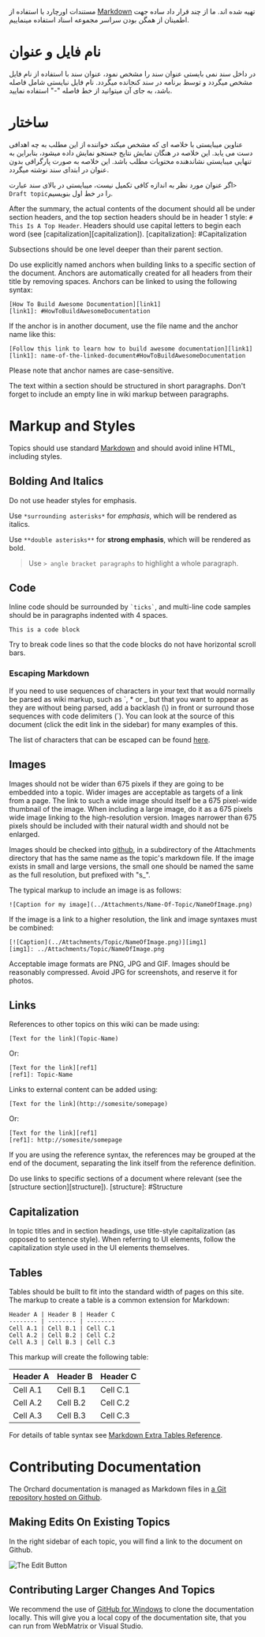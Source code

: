 مستندات اورچارد با استفاده از [Markdown](http://daringfireball.net/projects/markdown/) تهیه شده اند.
ما از چند قرار داد ساده جهت اطمینان از همگن بودن سراسر مجموعه اسناد استفاده مینماییم.

# نام فایل و عنوان

در داخل سند نمی بایستی عنوان سند را مشخص نمود، عنوان سند با استفاده از نام فایل مشخص میگردد و توسط برنامه در سند کنجانده میگردد.
نام فایل نبایستی شامل فاصله باشد، به جای آن میتوانید از خط فاصله "-" استفاده نمایید.


# ساختار

عناوین میبایستی با خلاصه ای که مشخص میکند خواننده از این مطلب به چه اهدافی دست می یابد.
این خلاصه در هنگان نمایش نتایج جستجو نمایش داده میشود، بنابراین به تنهایی میبایستی نشاندهنده محتویات مطلب باشد.
این خلاصه به صورت پارگرافی بدون عنوان در ابتدای سند نوشته میگردد.

اگر عنوان مورد نظر به اندازه کافی تکمیل نیست، میبایستی در بالای سند عبارت`> Draft topic`را در خط اول بنویسیم.

After the summary, the actual contents of the document should all be under section headers,
and the top section headers should be in header 1 style: `# This Is A Top Header`.
Headers should use capital letters to begin each word (see [capitalization][capitalization]).
[capitalization]: #Capitalization

Subsections should be one level deeper than their parent section.

Do use explicitly named anchors when building links to a specific section of the document.
Anchors are automatically created for all headers from their title by removing spaces.
Anchors can be linked to using the following syntax:

    [How To Build Awesome Documentation][link1]
    [link1]: #HowToBuildAwesomeDocumentation

If the anchor is in another document, use the file name and the anchor name like this:

    [Follow this link to learn how to build awesome documentation][link1]
    [link1]: name-of-the-linked-document#HowToBuildAwesomeDocumentation

Please note that anchor names are case-sensitive.

The text within a section should be structured in short paragraphs. Don't forget to include an empty line in wiki markup between paragraphs.

# Markup and Styles

Topics should use standard [Markdown](http://daringfireball.net/projects/markdown/) and should avoid inline HTML, including styles.

## Bolding And Italics

Do not use header styles for emphasis.

Use `*surrounding asterisks*` for *emphasis*, which will be rendered as italics.

Use `**double asterisks**` for **strong emphasis**, which will be rendered as bold.

> Use `> angle bracket paragraphs` to highlight a whole paragraph.

## Code

Inline code should be surrounded by `` `ticks` ``, and multi-line code samples should be in paragraphs indented with 4 spaces.

    This is a code block

Try to break code lines so that the code blocks do not have horizontal scroll bars.

### Escaping Markdown

If you need to use sequences of characters in your text that would normally be parsed as wiki markup, such as \`, \* or \_
but that you want to appear as they are without being parsed, add a backlash (\\) in front or surround those sequences with
code delimiters (\`). You can look at the source of this document (click the edit link in the sidebar) for many examples of this.

The list of characters that can be escaped can be found [here](http://daringfireball.net/projects/markdown/syntax#backslash).

## Images

Images should not be wider than 675 pixels if they are going to be embedded into a topic.
Wider images are acceptable as targets of a link from a page.
The link to such a wide image should itself be a 675 pixel-wide thumbnail of the image.
When including a large image, do it as a 675 pixels wide image linking to the high-resolution version.
Images narrower than 675 pixels should be included with their natural width and should not be enlarged.

Images should be checked into [github](https://github.com/OrchardCMS/OrchardDoc/tree/master/Attachments), in 
a subdirectory of the Attachments directory that has the same name as the topic's markdown file.
If the image exists in small and large versions, the small one should be named the same as the full resolution, but prefixed with "s_".

The typical markup to include an image is as follows:

    ![Caption for my image](../Attachments/Name-Of-Topic/NameOfImage.png)
    
If the image is a link to a higher resolution, the link and image syntaxes must be combined:

    [![Caption](../Attachments/Topic/NameOfImage.png)][img1]
    [img1]: ../Attachments/Topic/NameOfImage.png


Acceptable image formats are PNG, JPG and GIF. Images should be reasonably compressed.
Avoid JPG for screenshots, and reserve it for photos.

## Links

References to other topics on this wiki can be made using:

    [Text for the link](Topic-Name)

Or:

    [Text for the link][ref1]
    [ref1]: Topic-Name

Links to external content can be added using:
    
    [Text for the link](http://somesite/somepage)

Or:

    [Text for the link][ref1]
    [ref1]: http://somesite/somepage

If you are using the reference syntax, the references may be grouped at the end of the document, separating the link itself from the reference definition.

Do use links to specific sections of a document where relevant (see the [structure section][structure]).
[structure]: #Structure

## Capitalization

In topic titles and in section headings, use title-style capitalization (as opposed to sentence style).
When referring to UI elements, follow the capitalization style used in the UI elements themselves. 

## Tables

Tables should be built to fit into the standard width of pages on this site.
The markup to create a table is a common extension for Markdown:

    Header A | Header B | Header C
    -------- | -------- | --------
    Cell A.1 | Cell B.1 | Cell C.1
    Cell A.2 | Cell B.2 | Cell C.2
    Cell A.3 | Cell B.3 | Cell C.3

This markup will create the following table:

Header A | Header B | Header C
-------- | -------- | --------
Cell A.1 | Cell B.1 | Cell C.1
Cell A.2 | Cell B.2 | Cell C.2
Cell A.3 | Cell B.3 | Cell C.3

For details of table syntax see [Markdown Extra Tables Reference](http://michelf.com/projects/php-markdown/extra/#table).

# Contributing Documentation

The Orchard documentation is managed as Markdown files in [a Git repository hosted on Github](https://github.com/OrchardCMS/OrchardDoc).

## Making Edits On Existing Topics

In the right sidebar of each topic, you will find a link to the document on Github.

![The Edit Button](../Attachments/Documentation-style-guidelines/TheEditButton.PNG)

## Contributing Larger Changes And Topics

We recommend the use of [GitHub for Windows](http://windows.github.com/)
to clone the documentation locally. This will give you a local copy of the documentation site,
that you can run from WebMatrix or Visual Studio.

